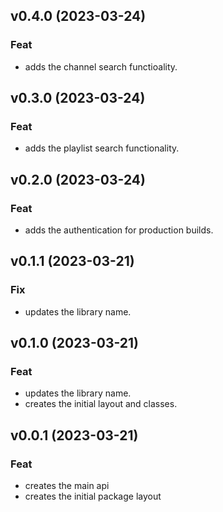 ## v0.4.0 (2023-03-24)

### Feat

- adds the channel search functioality.

## v0.3.0 (2023-03-24)

### Feat

- adds the playlist search functionality.

## v0.2.0 (2023-03-24)

### Feat

- adds the authentication for production builds.

## v0.1.1 (2023-03-21)

### Fix

- updates the library name.

## v0.1.0 (2023-03-21)

### Feat

- updates the library name.
- creates the initial layout and classes.

## v0.0.1 (2023-03-21)

### Feat

- creates the main api
- creates the initial package layout
